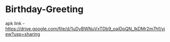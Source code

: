 # Birthday-Greeting
apk link -https://drive.google.com/file/d/1uDyBWNuVxTDb9_oajDpQN_IkDMr2m7hf/view?usp=sharing
